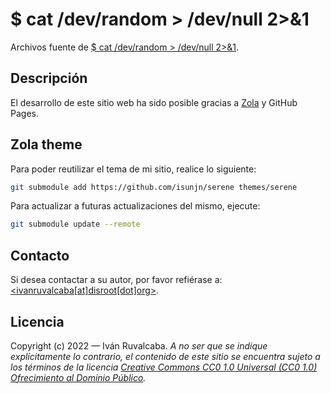 [//]: # (Filename: README.md)
[//]: # (Author: Iván Ruvalcaba)
[//]: # (Contact: <ivanruvalcaba[at]disroot[dot]org>)
[//]: # (Created: 15 ago 2022 15:00:22)
[//]: # (Last Modified: 11 dic 2022 12:47:52)

# $ cat /dev/random > /dev/null 2>&1

Archivos fuente de [$ cat /dev/random > /dev/null 2>&1][website].

## Descripción

El desarrollo de este sitio web ha sido posible gracias a [Zola][zola] y GitHub Pages.

## Zola theme

Para poder reutilizar el tema de mi sitio, realice lo siguiente:

```sh
git submodule add https://github.com/isunjn/serene themes/serene
```

Para actualizar a futuras actualizaciones del mismo, ejecute:

```sh
git submodule update --remote
```

## Contacto

Si desea contactar a su autor, por favor refiérase a: [<ivanruvalcaba\[at\]disroot\[dot\]org>][mi-correo-personal].

## Licencia

Copyright (c) 2022 — Iván Ruvalcaba. *A no ser que se indique explícitamente lo contrario, el contenido de este sitio se encuentra sujeto a los términos de la licencia [Creative Commons CC0 1.0 Universal (CC0 1.0) Ofrecimiento al Dominio Público][cc0].*

[website]: https://ivanruvalcaba.github.io/
[zola]: https://www.getzola.org/ "Your one-stop static site engine"
[mi-correo-personal]: mailto:&#105;&#118;&#97;&#110;&#114;&#117;&#118;&#97;&#108;&#99;&#97;&#98;&#97;&#64;&#100;&#105;&#115;&#114;&#111;&#111;&#116;&#46;&#111;&#114;&#103;
[cc0]: https://creativecommons.org/publicdomain/zero/1.0/deed
